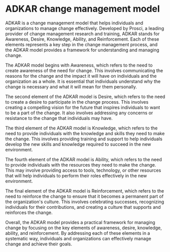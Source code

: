 # ADKAR change management model

ADKAR is a change management model that helps individuals and organizations to manage change effectively. Developed by Prosci, a leading provider of change management research and training, ADKAR stands for Awareness, Desire, Knowledge, Ability, and Reinforcement. Each of these elements represents a key step in the change management process, and the ADKAR model provides a framework for understanding and managing change.

The ADKAR model begins with Awareness, which refers to the need to create awareness of the need for change. This involves communicating the reasons for the change and the impact it will have on individuals and the organization as a whole. It is essential that individuals understand why the change is necessary and what it will mean for them personally.

The second element of the ADKAR model is Desire, which refers to the need to create a desire to participate in the change process. This involves creating a compelling vision for the future that inspires individuals to want to be a part of the change. It also involves addressing any concerns or resistance to the change that individuals may have.

The third element of the ADKAR model is Knowledge, which refers to the need to provide individuals with the knowledge and skills they need to make the change. This involves providing training and support to help individuals develop the new skills and knowledge required to succeed in the new environment.

The fourth element of the ADKAR model is Ability, which refers to the need to provide individuals with the resources they need to make the change. This may involve providing access to tools, technology, or other resources that will help individuals to perform their roles effectively in the new environment.

The final element of the ADKAR model is Reinforcement, which refers to the need to reinforce the change to ensure that it becomes a permanent part of the organization's culture. This involves celebrating successes, recognizing individuals for their contributions, and creating a culture that supports and reinforces the change.

Overall, the ADKAR model provides a practical framework for managing change by focusing on the key elements of awareness, desire, knowledge, ability, and reinforcement. By addressing each of these elements in a systematic way, individuals and organizations can effectively manage change and achieve their goals.
